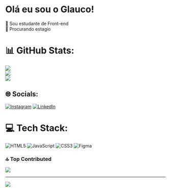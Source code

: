 # Olá eu sou o Glauco!
🔭 Sou estudante de Front-end<br>🌱 Procurando estagio

# 📊 GitHub Stats:
![](https://github-readme-stats.vercel.app/api?username=GlaucoB0&theme=radical&hide_border=false&include_all_commits=true&count_private=true)<br/>
![](https://github-readme-streak-stats.herokuapp.com/?user=GlaucoB0&theme=radical&hide_border=false)<br/>
![](https://github-readme-stats.vercel.app/api/top-langs/?username=GlaucoB0&theme=radical&hide_border=false&include_all_commits=true&count_private=true&layout=compact)


## 🌐 Socials:
[![Instagram](https://img.shields.io/badge/Instagram-%23E4405F.svg?logo=Instagram&logoColor=white)](https://instagram.com/_glauco___) [![LinkedIn](https://img.shields.io/badge/LinkedIn-%230077B5.svg?logo=linkedin&logoColor=white)](https://linkedin.com/in/glauco-soares-9665102b7) 

# 💻 Tech Stack:
![HTML5](https://img.shields.io/badge/html5-%23E34F26.svg?style=flat&logo=html5&logoColor=white) ![JavaScript](https://img.shields.io/badge/javascript-%23323330.svg?style=flat&logo=javascript&logoColor=%23F7DF1E) ![CSS3](https://img.shields.io/badge/css3-%231572B6.svg?style=flat&logo=css3&logoColor=white) ![Figma](https://img.shields.io/badge/figma-%23F24E1E.svg?style=flat&logo=figma&logoColor=white)


### 🔝 Top Contributed
![](https://github-contributor-stats.vercel.app/api?username=GlaucoB0&limit=5&theme=radical&combine_all_yearly_contributions=true)

---
[![](https://visitcount.itsvg.in/api?id=GlaucoB0&icon=1&color=5)](https://visitcount.itsvg.in)

<!-- Proudly created with GPRM ( https://gprm.itsvg.in ) -->
